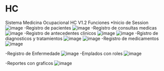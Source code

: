 # HC
Sistema Medicina Ocupacional HC V1.2
Funciones 
*Inicio de Session 
![image](https://user-images.githubusercontent.com/86753747/227056082-b54b5a16-0fc2-4d67-9696-93a051ab095e.png)
-Registro de pacientes
![image](https://user-images.githubusercontent.com/86753747/227056197-fbbb1da7-881c-4cc9-99bc-d4444ddf7703.png)
-Registro de consultas medicas
![image](https://user-images.githubusercontent.com/86753747/227056302-0e462645-29c9-4999-976d-91a675211b7a.png)
-Registro de antecedentes clinicos
![image](https://user-images.githubusercontent.com/86753747/227056515-bcd723b3-05d7-424c-8a9f-cf4782c7175f.png)
![image](https://user-images.githubusercontent.com/86753747/227056556-a9fad1ea-019a-440e-9efe-3e1d2acc94b0.png)
-Rgistro de diagnosticos y tratamientos
![image](https://user-images.githubusercontent.com/86753747/227056653-877cb781-49f3-4222-9466-59ca8b40ea0f.png)
![image](https://user-images.githubusercontent.com/86753747/227056693-ad353006-df22-4716-baa4-3aff47275c74.png)
-Registro de medicamentos
![image](https://user-images.githubusercontent.com/86753747/227056911-d6443f4d-5be4-4239-824c-107fc54e3983.png)

-Registro de Enfermedade
![image](https://user-images.githubusercontent.com/86753747/227056975-c95f4752-1696-4964-8027-7aa9e3289be5.png)
-Emplados con roles 
![image](https://user-images.githubusercontent.com/86753747/227057089-478263f8-f2b3-4a9b-bb82-b40d36b4d0b7.png)

-Reportes con graficos 
![image](https://user-images.githubusercontent.com/86753747/227056136-9e039e70-a739-4293-8f42-2a95ae16f5d7.png)

